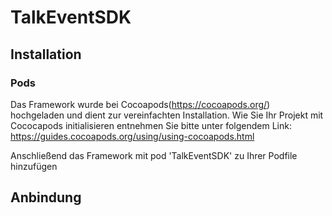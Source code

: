 # TalkEventSDK

## Installation

### Pods
Das Framework wurde bei Cocoapods(https://cocoapods.org/) hochgeladen und dient zur vereinfachten Installation.
Wie Sie Ihr Projekt mit Cococapods initialisieren entnehmen Sie bitte unter folgendem Link: https://guides.cocoapods.org/using/using-cocoapods.html

Anschließend das Framework mit pod 'TalkEventSDK' zu Ihrer Podfile hinzufügen

## Anbindung 

